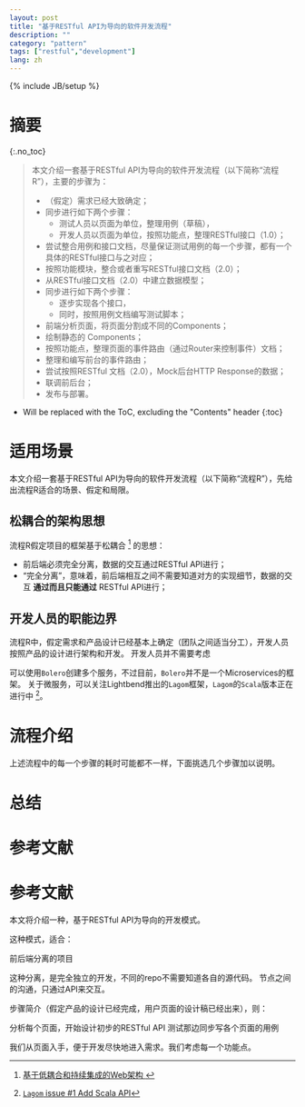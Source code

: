 ```yaml
---
layout: post
title: "基于RESTful API为导向的软件开发流程"
description: ""
category: "pattern"
tags: ["restful","development"]
lang: zh
---
```

{% include JB/setup %}

# 摘要
{:.no_toc}

> 本文介绍一套基于RESTful API为导向的软件开发流程（以下简称“流程R”），主要的步骤为：
>
> * （假定）需求已经大致确定；
> * 同步进行如下两个步骤：
>   - 测试人员以页面为单位，整理用例（草稿），
>   - 开发人员以页面为单位，按照功能点，整理RESTful接口（1.0）；
> * 尝试整合用例和接口文档，尽量保证测试用例的每一个步骤，都有一个具体的RESTful接口与之对应；
> * 按照功能模块，整合或者重写RESTful接口文档（2.0）；
> * 从RESTful接口文档（2.0）中建立数据模型；
> * 同步进行如下两个步骤：
>   - 逐步实现各个接口，
>   - 同时，按照用例文档编写测试脚本；
> * 前端分析页面，将页面分割成不同的Components；
> * 绘制静态的 Components；
> * 按照功能点，整理页面的事件路由（通过Router来控制事件）文档；
> * 整理和编写前台的事件路由；
> * 尝试按照RESTful 文档（2.0），Mock后台HTTP Response的数据；
> * 联调前后台；
> * 发布与部署。

<!--more-->

* Will be replaced with the ToC, excluding the "Contents" header
{:toc}

# 适用场景

本文介绍一套基于RESTful API为导向的软件开发流程（以下简称“流程R”），先给出流程R适合的场景、假定和局限。

## 松耦合的架构思想

流程R假定项目的框架基于松耦合 [^scozv_blog_archi] 的思想：

* 前后端必须完全分离，数据的交互通过RESTful API进行；
* “完全分离”，意味着，前后端相互之间不需要知道对方的实现细节，数据的交互 **通过而且只能通过** RESTful API进行；

## 开发人员的职能边界

流程R中，假定需求和产品设计已经基本上确定（团队之间适当分工），开发人员按照产品的设计进行架构和开发。
开发人员并不需要考虑

可以使用`Bolero`创建多个服务，不过目前，`Bolero`并不是一个Microservices的框架。
关于微服务，可以关注Lightbend推出的`Lagom`框架，`Lagom`的`Scala`版本正在进行中 [^lagom_issue1]。





# 流程介绍


上述流程中的每一个步骤的耗时可能都不一样，下面挑选几个步骤加以说明。


# 总结

# 参考文献


# 参考文献

[^scozv_blog_auth_token]: [对登录和基于Token的认证机制的理解（草稿）](https://github.com/scozv/blog/blob/master/_drafts/2016-05-12-understanding-of-login-and-the-token-based-authentication.md)
[^scozv_blog_archi]: [基于低耦合和持续集成的Web架构
](https://scozv.github.io/blog/zh/pattern/2016/05/05/a-low-coupling-architecture-of-the-web-solution-with-continuous-integration)
[^scozv_blog_jira]: [Bitbucket Cloud的Issue至JIRA Server的完全迁移指南](https://scozv.github.io/blog/zh/guide/2016/04/05/fully-migrating-from-bitbucket-cloud-issue-system-to-jira-server)
[^lagom_issue1]: [`Lagom` issue #1 Add Scala API](https://github.com/lagom/lagom/issues/1)

本文将介绍一种，基于RESTful API为导向的开发模式。

这种模式，适合：

前后端分离的项目

这种分离，是完全独立的开发，不同的repo不需要知道各自的源代码。
节点之间的沟通，只通过API来交互。

步骤简介（假定产品的设计已经完成，用户页面的设计稿已经出来），则：

分析每个页面，开始设计初步的RESTful API
测试那边同步写各个页面的用例




我们从页面入手，便于开发尽快地进入需求。我们考虑每一个功能点。

